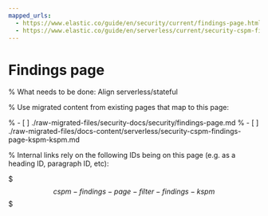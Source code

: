 ```yaml
---
mapped_urls:
  - https://www.elastic.co/guide/en/security/current/findings-page.html
  - https://www.elastic.co/guide/en/serverless/current/security-cspm-findings-page-kspm-kspm.html
---
```


# Findings page

% What needs to be done: Align serverless/stateful

% Use migrated content from existing pages that map to this page:

% - [ ] ./raw-migrated-files/security-docs/security/findings-page.md
% - [ ] ./raw-migrated-files/docs-content/serverless/security-cspm-findings-page-kspm-kspm.md

% Internal links rely on the following IDs being on this page (e.g. as a heading ID, paragraph ID, etc):

$$$cspm-findings-page-filter-findings-kspm$$$